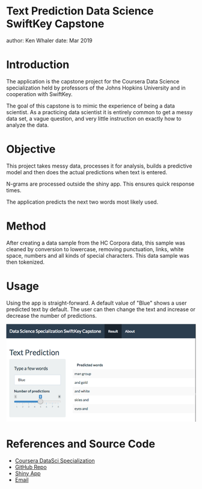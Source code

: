 Text Prediction
Data Science SwiftKey Capstone
========================================================
author: Ken Whaler
date: Mar 2019

Introduction
========================================================

The application is the capstone project for the Coursera Data Science specialization held by professors of the Johns Hopkins University and in cooperation with SwiftKey. 

The goal of this capstone is to mimic the experience of being a data scientist. As a practicing data scientist it is entirely common to get a messy data set, a vague question, and very little instruction on exactly how to analyze the data.

Objective
========================================================

This project takes messy data, processes it for analysis, builds a predictive model and then does the actual predictions when text is entered.

N-grams are processed outside the shiny app. This ensures quick response times.

The application predicts the next two words most likely used.

Method
========================================================

After creating a data sample from the HC Corpora data, this sample was cleaned by conversion to lowercase, removing punctuation, links, white space, numbers and all kinds of special characters. This data sample was then tokenized. 

Usage
========================================================

Using the app is straight-forward. A default value of "Blue" shows a user predicted text by default. The user can then change the text and increase or decrease the number of predictions.

![ui](img/ds_ui.png)

References and Source Code
========================================================

- [Coursera DataSci Specialization](https://www.coursera.org/specializations/jhu-data-science)
- [GitHub Repo](https://github.com/kwhaler/data-science-capstone)
- [Shiny App](https://kwhaler.shinyapps.io/Data_Science_Specialization_Capstone/)
- [Email](mailto:k@polyoptik.io)


